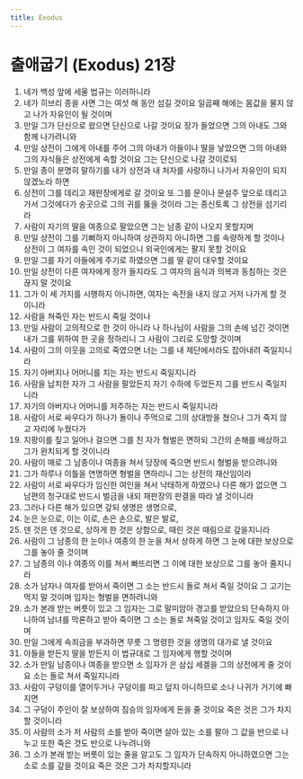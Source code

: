 ```yaml
---
title: Exodus
---
```


# 출애굽기 (Exodus) 21장
1. 네가 백성 앞에 세울 법규는 이러하니라
1. 네가 히브리 종을 사면 그는 여섯 해 동안 섬길 것이요 일곱째 해에는 몸값을 물지 않고 나가 자유인이 될 것이며
1. 만일 그가 단신으로 왔으면 단신으로 나갈 것이요 장가 들었으면 그의 아내도 그와 함께 나가려니와
1. 만일 상전이 그에게 아내를 주어 그의 아내가 아들이나 딸을 낳았으면 그의 아내와 그의 자식들은 상전에게 속할 것이요 그는 단신으로 나갈 것이로되
1. 만일 종이 분명히 말하기를 내가 상전과 내 처자를 사랑하니 나가서 자유인이 되지 않겠노라 하면
1. 상전이 그를 데리고 재판장에게로 갈 것이요 또 그를 문이나 문설주 앞으로 데리고 가서 그것에다가 송곳으로 그의 귀를 뚫을 것이라 그는 종신토록 그 상전을 섬기리라
1. 사람이 자기의 딸을 여종으로 팔았으면 그는 남종 같이 나오지 못할지며
1. 만일 상전이 그를 기뻐하지 아니하여 상관하지 아니하면 그를 속량하게 할 것이나 상전이 그 여자를 속인 것이 되었으니 외국인에게는 팔지 못할 것이요
1. 만일 그를 자기 아들에게 주기로 하였으면 그를 딸 같이 대우할 것이요
1. 만일 상전이 다른 여자에게 장가 들지라도 그 여자의 음식과 의복과 동침하는 것은 끊지 말 것이요
1. 그가 이 세 가지를 시행하지 아니하면, 여자는 속전을 내지 않고 거저 나가게 할 것이니라
1. 사람을 쳐죽인 자는 반드시 죽일 것이나
1. 만일 사람이 고의적으로 한 것이 아니라 나 하나님이 사람을 그의 손에 넘긴 것이면 내가 그를 위하여 한 곳을 정하리니 그 사람이 그리로 도망할 것이며
1. 사람이 그의 이웃을 고의로 죽였으면 너는 그를 내 제단에서라도 잡아내려 죽일지니라
1. 자기 아버지나 어머니를 치는 자는 반드시 죽일지니라
1. 사람을 납치한 자가 그 사람을 팔았든지 자기 수하에 두었든지 그를 반드시 죽일지니라
1. 자기의 아버지나 어머니를 저주하는 자는 반드시 죽일지니라
1. 사람이 서로 싸우다가 하나가 돌이나 주먹으로 그의 상대방을 쳤으나 그가 죽지 않고 자리에 누웠다가
1. 지팡이를 짚고 일어나 걸으면 그를 친 자가 형벌은 면하되 그간의 손해를 배상하고 그가 완치되게 할 것이니라
1. 사람이 매로 그 남종이나 여종을 쳐서 당장에 죽으면 반드시 형벌을 받으려니와
1. 그가 하루나 이틀을 연명하면 형벌을 면하리니 그는 상전의 재산임이라
1. 사람이 서로 싸우다가 임신한 여인을 쳐서 낙태하게 하였으나 다른 해가 없으면 그 남편의 청구대로 반드시 벌금을 내되 재판장의 판결을 따라 낼 것이니라
1. 그러나 다른 해가 있으면 갚되 생명은 생명으로,
1. 눈은 눈으로, 이는 이로, 손은 손으로, 발은 발로,
1. 덴 것은 덴 것으로, 상하게 한 것은 상함으로, 때린 것은 때림으로 갚을지니라
1. 사람이 그 남종의 한 눈이나 여종의 한 눈을 쳐서 상하게 하면 그 눈에 대한 보상으로 그를 놓아 줄 것이며
1. 그 남종의 이나 여종의 이를 쳐서 빠뜨리면 그 이에 대한 보상으로 그를 놓아 줄지니라
1. 소가 남자나 여자를 받아서 죽이면 그 소는 반드시 돌로 쳐서 죽일 것이요 그 고기는 먹지 말 것이며 임자는 형벌을 면하려니와
1. 소가 본래 받는 버릇이 있고 그 임자는 그로 말미암아 경고를 받았으되 단속하지 아니하여 남녀를 막론하고 받아 죽이면 그 소는 돌로 쳐죽일 것이고 임자도 죽일 것이며
1. 만일 그에게 속죄금을 부과하면 무릇 그 명령한 것을 생명의 대가로 낼 것이요
1. 아들을 받든지 딸을 받든지 이 법규대로 그 임자에게 행할 것이며
1. 소가 만일 남종이나 여종을 받으면 소 임자가 은 삼십 세겔을 그의 상전에게 줄 것이요 소는 돌로 쳐서 죽일지니라
1. 사람이 구덩이를 열어두거나 구덩이를 파고 덮지 아니하므로 소나 나귀가 거기에 빠지면
1. 그 구덩이 주인이 잘 보상하여 짐승의 임자에게 돈을 줄 것이요 죽은 것은 그가 차지할 것이니라
1. 이 사람의 소가 저 사람의 소를 받아 죽이면 살아 있는 소를 팔아 그 값을 반으로 나누고 또한 죽은 것도 반으로 나누려니와
1. 그 소가 본래 받는 버릇이 있는 줄을 알고도 그 임자가 단속하지 아니하였으면 그는 소로 소를 갚을 것이요 죽은 것은 그가 차지할지니라